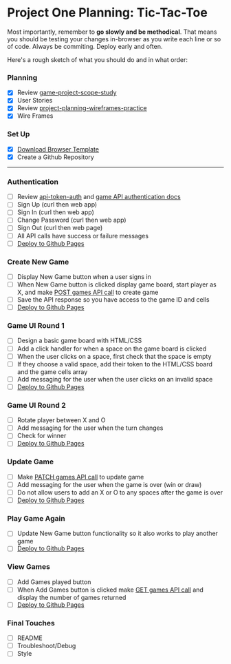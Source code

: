 # Project One Planning: Tic-Tac-Toe

Most importantly, remember to **go slowly and be methodical**. That means you
should be testing your changes in-browser as you write each line or so of code.
Always be commiting. Deploy early and often.

Here's a rough sketch of what you should do and in what order:

### Planning
- [x] Review [game-project-scope-study](https://git.generalassemb.ly/ga-wdi-boston/game-project-scope-study)
- [x] User Stories
- [x] Review [project-planning-wireframes-practice](https://git.generalassemb.ly/ga-wdi-boston/project-planning-wireframes-practice)
- [x] Wire Frames

### Set Up
- [x] [Download Browser Template](https://git.generalassemb.ly/ga-wdi-boston/browser-template)
- [x] Create a Github Repository
----

### Authentication
- [ ] Review [api-token-auth](https://git.generalassemb.ly/ga-wdi-boston/jquery-ajax-token-auth) and [game API authentication docs](https://git.generalassemb.ly/ga-wdi-boston/game-project-api/blob/master/docs/user.md)
- [ ] Sign Up (curl then web app)
- [ ] Sign In (curl then web app)
- [ ] Change Password (curl then web app)
- [ ] Sign Out (curl then web page)
- [ ] All API calls have success or failure messages
- [ ] [Deploy to Github Pages](https://git.generalassemb.ly/ga-wdi-boston/gh-pages-deployment-guide)

### Create New Game
- [ ] Display New Game button when a user signs in
- [ ] When New Game button is clicked display game board, start player as X, and make [POST games API call](https://git.generalassemb.ly/ga-wdi-boston/game-project-api/blob/master/docs/game.md#create-post-games) to create game
- [ ] Save the API response so you have access to the game ID and cells
- [ ] [Deploy to Github Pages](https://git.generalassemb.ly/ga-wdi-boston/gh-pages-deployment-guide)

### Game UI Round 1
- [ ] Design a basic game board with HTML/CSS
- [ ] Add a click handler for when a space on the game board is clicked
- [ ] When the user clicks on a space, first check that the space is empty
- [ ] If they choose a valid space, add their token to the HTML/CSS board and the game cells array
- [ ] Add messaging for the user when the user clicks on an invalid space
- [ ] [Deploy to Github Pages](https://git.generalassemb.ly/ga-wdi-boston/gh-pages-deployment-guide)

### Game UI Round 2
- [ ] Rotate player between X and O
- [ ] Add messaging for the user when the turn changes
- [ ] Check for winner
- [ ] [Deploy to Github Pages](https://git.generalassemb.ly/ga-wdi-boston/gh-pages-deployment-guide)

### Update Game
- [ ] Make [PATCH games API call](https://git.generalassemb.ly/ga-wdi-boston/game-project-api/blob/master/docs/game.md#update-patch-gamesid) to update game
- [ ] Add messaging for the user when the game is over (win or draw)
- [ ] Do not allow users to add an X or O to any spaces after the game is over
- [ ] [Deploy to Github Pages](https://git.generalassemb.ly/ga-wdi-boston/gh-pages-deployment-guide)

### Play Game Again
- [ ] Update New Game button functionality so it also works to play another game
- [ ] [Deploy to Github Pages](https://git.generalassemb.ly/ga-wdi-boston/gh-pages-deployment-guide)

### View Games

- [ ] Add Games played button
- [ ] When Add Games button is clicked make [GET games API call](https://git.generalassemb.ly/ga-wdi-boston/game-project-api/blob/master/docs/game.md#index-get-games) and display the number of games returned
- [ ] [Deploy to Github Pages](https://git.generalassemb.ly/ga-wdi-boston/gh-pages-deployment-guide)

### Final Touches
- [ ] README
- [ ] Troubleshoot/Debug
- [ ] Style
